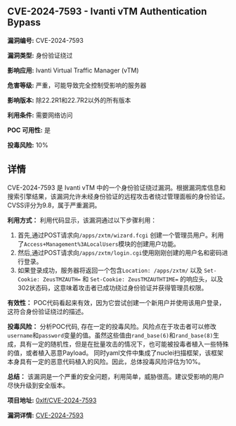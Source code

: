 ## CVE-2024-7593 - Ivanti vTM Authentication Bypass

**漏洞编号:** CVE-2024-7593

**漏洞类型:** 身份验证绕过

**影响应用:** Ivanti Virtual Traffic Manager (vTM)

**危害等级:** 严重，可能导致完全控制受影响的服务器

**影响版本:** 除22.2R1和22.7R2以外的所有版本

**利用条件:** 需要网络访问

**POC 可用性:** 是

**投毒风险:** 10%

## 详情

CVE-2024-7593 是 Ivanti vTM 中的一个身份验证绕过漏洞。根据漏洞库信息和搜索引擎结果，该漏洞允许未经身份验证的远程攻击者绕过管理面板的身份验证。CVSS评分为9.8，属于严重漏洞。

**利用方式：**
利用代码显示，该漏洞通过以下步骤利用：
1.  首先,通过POST请求向`/apps/zxtm/wizard.fcgi` 创建一个管理员用户。利用了`Access+Management%3ALocalUsers`模块的创建用户功能。
2.  然后,通过POST请求向`/apps/zxtm/login.cgi`使用刚刚创建的用户名和密码进行登录。
3.  如果登录成功，服务器将返回一个包含`Location: /apps/zxtm/` 以及 `Set-Cookie: ZeusTMZAUTH=` 和 `Set-Cookie: ZeusTMZAUTHTIME=` 的响应头，以及302状态码，这意味着攻击者已成功绕过身份验证并获得管理员权限。

**有效性：**
POC代码看起来有效，因为它尝试创建一个新用户并使用该用户登录，这符合身份验证绕过的描述。

**投毒风险：**
分析POC代码, 存在一定的投毒风险。风险点在于攻击者可以修改`username`和`password`变量的值。虽然这些值由`rand_base(6)`和`rand_base(8)`生成，具有一定的随机性，但是在批量攻击的情况下，也可能被投毒者植入一些特殊的值，或者植入恶意Payload。 同时yaml文件中集成了nuclei扫描框架，该框架本身具有一定的恶意代码植入的风险。因此，总体投毒风险评估为10%。

**总结：**
该漏洞是一个严重的安全问题，利用简单，威胁很高。建议受影响的用户尽快升级到安全版本。

**项目地址:** [0xlf/CVE-2024-7593](https://github.com/0xlf/CVE-2024-7593)

**漏洞详情:** [CVE-2024-7593](https://nvd.nist.gov/vuln/detail/CVE-2024-7593)